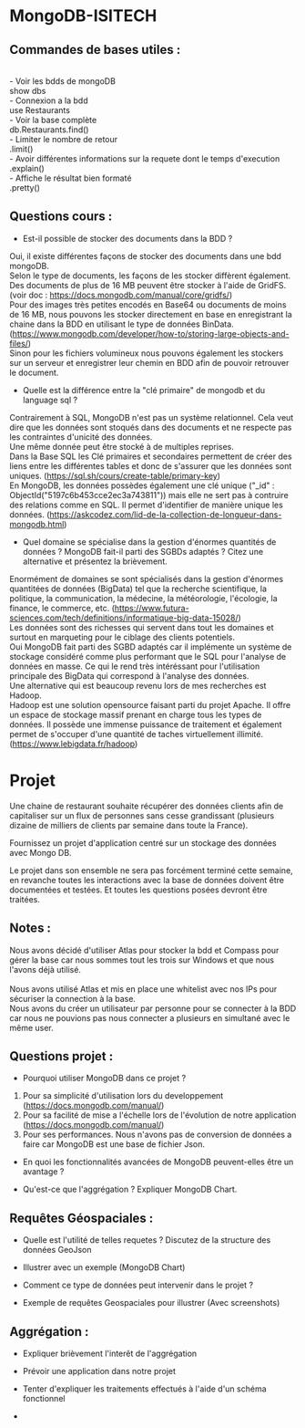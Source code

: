 # MongoDB-ISITECH

## Commandes de bases utiles :

<br/> - Voir les bdds de mongoDB
<br/>show dbs
<br/> - Connexion a la bdd
<br/>use Restaurants
<br/> - Voir la base complète
<br/>db.Restaurants.find()
<br/> - Limiter le nombre de retour
<br/>.limit()
<br/> - Avoir différentes informations sur la requete dont le temps d'execution
<br/>.explain()
<br/> - Affiche le résultat bien formaté 
<br/>.pretty()

## Questions cours :

- Est-il possible de stocker des documents dans la BDD ?

Oui, il existe différentes façons de stocker des documents dans une bdd mongoDB.<br/>
Selon le type de documents, les façons de les stocker diffèrent également.<br/>
Des documents de plus de 16 MB peuvent être stocker à l'aide de GridFS. (voir doc : https://docs.mongodb.com/manual/core/gridfs/)<br/>
Pour des images très petites encodés en Base64 ou documents de moins de 16 MB, nous pouvons les stocker directement en base en enregistrant la chaine dans la BDD en utilisant le type de données BinData. (https://www.mongodb.com/developer/how-to/storing-large-objects-and-files/)<br/>
Sinon pour les fichiers volumineux nous pouvons également les stockers sur un serveur et enregistrer leur chemin en BDD afin de pouvoir retrouver le document.<br/>

- Quelle est la différence entre la "clé primaire" de mongodb et du language sql ?

Contrairement à SQL, MongoDB n'est pas un système relationnel. Cela veut dire que les données sont stoqués dans des documents et ne respecte pas les contraintes d'unicité des données.<br/>
Une même donnée peut être stocké à de multiples reprises.<br/>
Dans la Base SQL les Clé primaires et secondaires permettent de créer des liens entre les différentes tables et donc de s'assurer que les données sont uniques. (https://sql.sh/cours/create-table/primary-key)<br/>
En MongoDB, les données possèdes également une clé unique ("_id" : ObjectId("5197c6b453cce2ec3a743811")) mais elle ne sert pas à contruire des relations comme en SQL. Il permet d'identifier de manière unique les données. (https://askcodez.com/lid-de-la-collection-de-longueur-dans-mongodb.html)<br/>

- Quel domaine se spécialise dans la gestion d'énormes quantités de données ? MongoDB fait-il parti des SGBDs adaptés ? Citez une alternative et présentez la brièvement.

Enormément de domaines se sont spécialisés dans la gestion d'énormes quantitées de données (BigData) tel que la recherche scientifique, la politique, la communication, la médecine, la météorologie, l'écologie, la finance, le commerce, etc. (https://www.futura-sciences.com/tech/definitions/informatique-big-data-15028/)<br/>
Les données sont des richesses qui servent dans tout les domaines et surtout en marqueting pour le ciblage des clients potentiels. <br/>
Oui MongoDB fait parti des SGBD adaptés car il implémente un système de stockage considéré comme plus performant que le SQL pour l'analyse de données en masse. Ce qui le rend très intéréssant pour l'utilisation principale des BigData qui correspond à l'analyse des données.<br/>
Une alternative qui est beaucoup revenu lors de mes recherches est Hadoop. <br/>
Hadoop est une solution opensource faisant parti du projet Apache. Il offre un espace de stockage massif prenant en charge tous les types de données. Il possède une immense puissance de traitement et également permet de s'occuper d'une quantité de taches virtuellement illimité. (https://www.lebigdata.fr/hadoop)

# Projet

Une chaine de restaurant souhaite récupérer des données clients afin de capitaliser
sur un flux de personnes sans cesse grandissant 
(plusieurs dizaine de milliers de clients par semaine dans toute la France).<br/>

Fournissez un projet d'application centré sur un stockage des données avec Mongo DB. <br/>

Le projet dans son ensemble ne sera pas forcément terminé cette semaine,
en revanche toutes les interactions avec la base de données doivent être documentées et 
testées. Et toutes les questions posées devront être traitées.<br/>

## Notes :

Nous avons décidé d'utiliser Atlas pour stocker la bdd et Compass pour gérer la base car nous sommes tout les trois sur Windows et que nous l'avons déjà utilisé.<br/>
<br/>
Nous avons utilisé Atlas et mis en place une whitelist avec nos IPs pour sécuriser la connection à la base.<br/>
Nous avons du créer un utilisateur par personne pour se connecter à la BDD car nous ne pouvions pas nous connecter a plusieurs en simultané avec le même user.<br/>

## Questions projet :

- Pourquoi utiliser MongoDB dans ce projet ?
1. Pour sa simplicité d'utilisation lors du developpement (https://docs.mongodb.com/manual/)
2. Pour sa facilité de mise a l'échelle lors de l'évolution de notre application (https://docs.mongodb.com/manual/)
3. Pour ses performances. 
Nous n'avons pas de conversion de données a faire car MongoDB est une base de fichier Json.

- En quoi les fonctionnalités avancées de MongoDB peuvent-elles être un avantage ?

- Qu'est-ce que l'aggrégation ? Expliquer MongoDB Chart.

## Requêtes Géospaciales :

- Quelle est l'utilité de telles requetes ? Discutez de la structure des données GeoJson

- Illustrer avec un exemple (MongoDB Chart)

- Comment ce type de données peut intervenir dans le projet ?

- Exemple de requêtes Geospaciales pour illustrer (Avec screenshots)

## Aggrégation :

- Expliquer brièvement l'interêt de l'aggrégation

- Prévoir une application dans notre projet

- Tenter d'expliquer les traitements effectués à l'aide d'un schéma fonctionnel

- 
